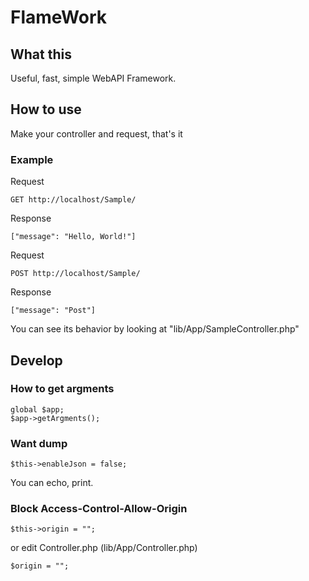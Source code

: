 
# FlameWork

## What this

Useful, fast, simple WebAPI Framework.

## How to use

Make your controller and request, that's it

### Example

Request

    GET http://localhost/Sample/

Response

    ["message": "Hello, World!"]

Request

    POST http://localhost/Sample/

Response

    ["message": "Post"]

You can see its behavior by looking at "lib/App/SampleController.php"

## Develop

### How to get argments

    global $app;
    $app->getArgments();

### Want dump

    $this->enableJson = false;

You can echo, print.

### Block Access-Control-Allow-Origin

    $this->origin = "";

or edit Controller.php (lib/App/Controller.php)

    $origin = "";
